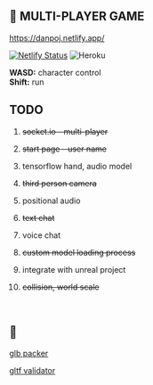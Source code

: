 ## 🌈 MULTI-PLAYER GAME

https://danpoj.netlify.app/

[![Netlify Status](https://api.netlify.com/api/v1/badges/aff9a6e9-c144-4cfc-a1af-463b7e3a0eeb/deploy-status)](https://app.netlify.com/sites/danpoj/deploys)
![Heroku](https://heroku-badge.herokuapp.com/?app=cd2-project&svg=1)

**WASD:** character control  
**Shift:** run

## TODO

1. ~~socket.io - multi-player~~

   <!-- <img width="500" alt="multi-player-img" src="https://user-images.githubusercontent.com/88086373/166109269-e02392cd-5e0c-4469-8f50-ca5d48e30b60.png"> -->

2. ~~start page - user name~~

3. tensorflow hand, audio model
4. ~~third person camera~~
5. positional audio
6. ~~text chat~~
7. voice chat
8. ~~custom model loading process~~
9. integrate with unreal project
10. ~~collision, world scale~~

<br>

## 🔮

[glb packer](https://glb-packer.glitch.me/)

[gltf validator](https://github.khronos.org/glTF-Validator/)
